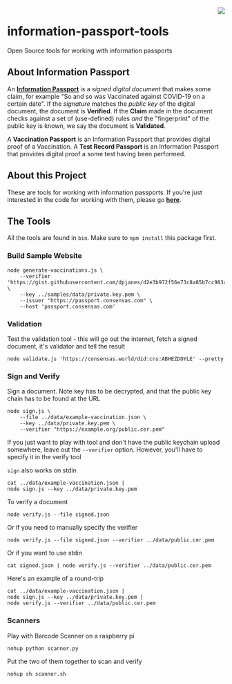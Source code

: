 <img src="https://consensas-aws.s3.amazonaws.com/icons/passports-github.png" align="right" />

# information-passport-tools
Open Source tools for working with information passports

## About Information Passport
An **[Information Passport](https://github.com/Consensas/information-passport/tree/main/docs#information-passport)**
is a _signed digital document_ that makes some claim,
for example "So and so was Vaccinated against COVID-19 on a certain date".
If the _signature_ matches the _public key_ of the digital document, the
document is **Verified**.
If the **Claim** made in the document checks against a set of (use-defined) rules
_and_ the "fingerprint" of the public key is known, we say the document is
**Validated**.

A **Vaccination Passport** is an Information Passport that
provides digital proof of a Vaccination.
A **Test Record Passport** is an Information Passport that provides
digital proof a some test having been performed.

## About this Project

These are tools for working with information passports.
If you're just interested in the code for working with them, 
please go **[here](https://github.com/Consensas/information-passport/tree/main/docs#information-passport)**.

## The Tools

All the tools are found in `bin`. 
Make sure to `npm install` this package first.

### Build Sample Website

    node generate-vaccinations.js \
        --verifier 'https://gist.githubusercontent.com/dpjanes/d2e3b972f56e73c8a85b7cc983c9114e/raw/6fe7f11e19478241e61fce8e36b2f2ba626a9fd0/public.cer.pem' \
        --key ../samples/data/private.key.pem \
        --issuer "https://passport.consensas.com" \
        --host 'passport.consensas.com'

### Validation
Test the validation tool - this will go out the internet, fetch 
a signed document, it's validator and tell the result

    node validate.js 'https://consensas.world/did:cns:ABHEZDOYLE' --pretty

### Sign and Verify

Sign a document. Note key has to be decrypted, and that the public key chain
has to be found at the URL

    node sign.js \
        --file ../data/example-vaccination.json \
        --key ../data/private.key.pem \
        --verifier "https://example.org/public.cer.pem"

If you just want to play with tool and don't have the public keychain
upload somewhere, leave out the `--verifier` option. 
However, you'll have to specify it in the verify tool

`sign` also works on stdin

    cat ../data/example-vaccination.json | 
    node sign.js --key ../data/private.key.pem 

To verify a document

    node verify.js --file signed.json 

Or if you need to manually specify the verifier

    node verify.js --file signed.json --verifier ../data/public.cer.pem

Or if you want to use stdin

    cat signed.json | node verify.js --verifier ../data/public.cer.pem

Here's an example of a round-trip 

    cat ../data/example-vaccination.json | 
    node sign.js --key ../data/private.key.pem | 
    node verify.js --verifier ../data/public.cer.pem

### Scanners

Play with Barcode Scanner on a raspberry pi

    nohup python scanner.py

Put the two of them together to scan and verify

    nohup sh scanner.sh
